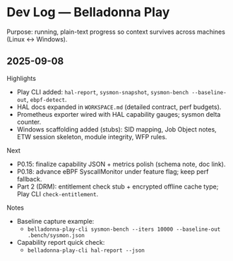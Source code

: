 # Dev Log — Belladonna Play

Purpose: running, plain-text progress so context survives across machines (Linux ↔ Windows).

## 2025-09-08

Highlights
- Play CLI added: `hal-report`, `sysmon-snapshot`, `sysmon-bench --baseline-out`, `ebpf-detect`.
- HAL docs expanded in `WORKSPACE.md` (detailed contract, perf budgets).
- Prometheus exporter wired with HAL capability gauges; sysmon delta counter.
- Windows scaffolding added (stubs): SID mapping, Job Object notes, ETW session skeleton, module integrity, WFP rules.

Next
- P0.15: finalize capability JSON + metrics polish (schema note, doc link).
- P0.18: advance eBPF SyscallMonitor under feature flag; keep perf fallback.
- Part 2 (DRM): entitlement check stub + encrypted offline cache type; Play CLI `check-entitlement`.

Notes
- Baseline capture example:
  - `belladonna-play-cli sysmon-bench --iters 10000 --baseline-out .bench/sysmon.json`
- Capability report quick check:
  - `belladonna-play-cli hal-report --json`
